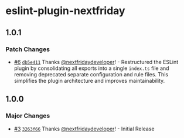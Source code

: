 # eslint-plugin-nextfriday

## 1.0.1

### Patch Changes

- [#6](https://github.com/next-friday/eslint-plugin-nextfriday/pull/6) [`db5e411`](https://github.com/next-friday/eslint-plugin-nextfriday/commit/db5e411e110bcdb626ae3176644e4093b120e800) Thanks [@nextfridaydeveloper](https://github.com/nextfridaydeveloper)! - Restructured the ESLint plugin by consolidating all exports into a single `index.ts` file and removing deprecated separate configuration and rule files. This simplifies the plugin architecture and improves maintainability.

## 1.0.0

### Major Changes

- [#3](https://github.com/next-friday/eslint-plugin-nextfriday/pull/3) [`3263f66`](https://github.com/next-friday/eslint-plugin-nextfriday/commit/3263f663678b194263c258275c83a866ddd666a8) Thanks [@nextfridaydeveloper](https://github.com/nextfridaydeveloper)! - Initial Release
